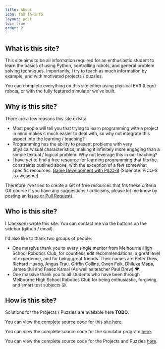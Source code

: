 ```yaml
---
title: About
icon: fas fa-info
layout: post
toc: true
order: 2
---
```


## What is this site?
This site aims to be all information required for an enthusiastic student to learn the basics of using Python, controlling robots, and general problem solving techniques. Importantly, I try to teach as much information by example, and with motivated projects / puzzles.

You can complete everything on this site either using physical EV3 (Lego) robots, or with the fully featured simulator we've built.

## Why is this site?
There are a few reasons this site exists:

* Most people will tell you that trying to learn programming with a project in mind makes it much easier to deal with, so why not integrate this aspect into the learning / teaching?
* Programming has the ability to present problems with very physical/visual characteristics, making it infinitely more engaging than a simple textual / logical problem. Why not leverage this in our teaching?
* I have yet to find a free resource for learning programming that fits the constraints outlined above, with the exception of a few somewhat specific resources: [Game Development with PICO-8](https://mboffin.itch.io/gamedev-with-pico-8-issue1) (Sidenote: PICO-8 is awesome).

Therefore I've tried to create a set of free resources that fits these criteria (Of course if you have any suggestions / criticisms, please let me know by posting an [Issue or Pull Request](https://github.com/glipR/brains4bots/issues/new)).

## Who is this site?
I (Jackson) wrote this site. You can contact me via the buttons on the sidebar (github / email).

I'd also like to thank two groups of people:

* One massive thank you to every single mentor from Melbourne High School Robotics Club, for countless edit recommendations, a great level of experience, and for being great friends. Their names are Peter Drew, Richard Huang, Angus Trau, Griffin Collins, Owen Feik, Dhiluka Mapa, James Bui and Faaez Kamal (As well as teacher Paul Drew) ❤.
* One massive thank you to all students who have been through Melbourne High School Robotics Club for being enthusiastic, forgiving, and smart test subjects 😜.

## How is this site?
Solutions for the Projects / Puzzles are available here **TODO**.

You can view the complete source code for this site [here](https://github.com/glipR/brains4bots).

You can view the complete source code for the simulator program [here](https://github.com/MelbourneHighSchoolRobotics/ev3sim).

You can view the complete source code for the Projects and Puzzles [here](https://github.com/MelbourneHighSchoolRobotics/ev3sim_custom_presets).
